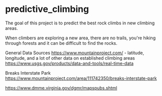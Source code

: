 # predictive_climbing

The goal of this project is to predict the best rock climbs in new climbing areas.

When climbers are exploring a new area, there are no trails, you're hiking through forests and it can be difficult to find the rocks.

General Data Sources
https://www.mountainproject.com/ - latitude, longitude, and a lot of other data on established climbing areas
https://www.usgs.gov/products/data-and-tools/real-time-data


Breaks Interstate Park
https://www.mountainproject.com/area/111742350/breaks-interstate-park

https://www.dmme.virginia.gov/dgmr/mapspubs.shtml
